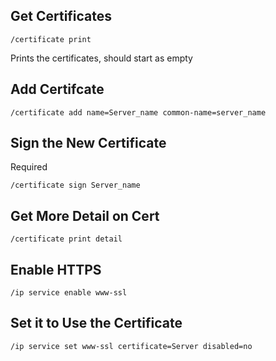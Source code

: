 ## Get Certificates
```
/certificate print
```
Prints the certificates, should start as empty

## Add Certifcate
```
/certificate add name=Server_name common-name=server_name
```
## Sign the New Certificate
Required
```
/certificate sign Server_name
```

## Get More Detail on Cert
```
/certificate print detail
```

## Enable HTTPS
```
/ip service enable www-ssl
```

## Set it to Use the Certificate
```
/ip service set www-ssl certificate=Server disabled=no
```

